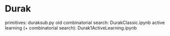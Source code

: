 # Durak

primitives: duraksub.py
old combinatorial search: DurakClassic.ipynb
active learning (+ combinatorial search):
    Durak1ActiveLearning.ipynb